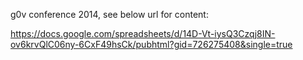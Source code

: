 g0v conference 2014, see below url for content:

https://docs.google.com/spreadsheets/d/14D-Vt-iysQ3Czqj8IN-ov6krvQlC06ny-6CxF49hsCk/pubhtml?gid=726275408&single=true
